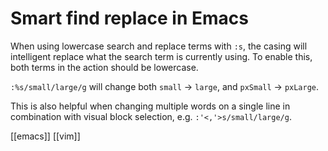 # Smart find replace in Emacs

When using lowercase search and replace terms with `:s`, the casing will intelligent replace what the search term is currently using. To enable this, both terms in the action should be lowercase.

`:%s/small/large/g` will change both `small` -> `large`, and `pxSmall` -> `pxLarge`.

This is also helpful when changing multiple words on a single line in combination with visual block selection, e.g. `:'<,'>s/small/large/g`.

[[emacs]]
[[vim]]